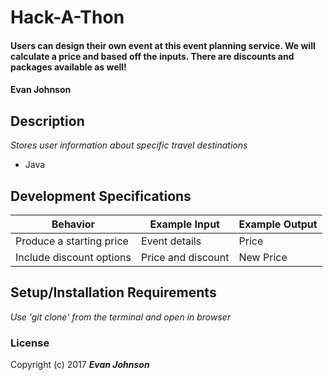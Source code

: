 # Hack-A-Thon

####  Users can design their own event at this event planning service. We will calculate a price and based off the inputs. There are discounts and packages available as well!

#### Evan Johnson

## Description
_Stores user information about specific travel destinations_
* Java

## Development Specifications
| Behavior      | Example Input         | Example Output        |
| ------------- | ------------- | ------------- |
| Produce a starting price | Event details  |  Price  |
| Include discount options | Price and discount  |  New Price  |

## Setup/Installation Requirements
_Use 'git clone' from the terminal and open in browser_

### License
Copyright (c) 2017 **_Evan Johnson_**